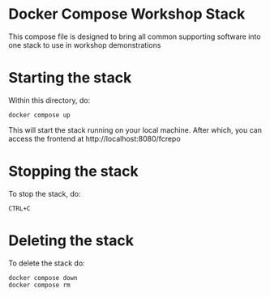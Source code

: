 # Docker Compose Workshop Stack

This compose file is designed to bring all common supporting software into one stack to use in workshop demonstrations

# Starting the stack
Within this directory, do:

`docker compose up`

This will start the stack running on your local machine. After which, you can access the frontend at http://localhost:8080/fcrepo


# Stopping the stack
To stop the stack, do:

`CTRL+C`


# Deleting the stack
To delete the stack do:

```
docker compose down
docker compose rm
```
